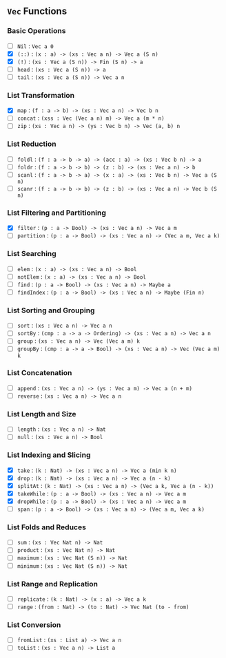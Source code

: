 ## `Vec` Functions

### Basic Operations

- [ ] `Nil` : `Vec a 0`
- [x] `(::)` : `(x : a) -> (xs : Vec a n) -> Vec a (S n)`
- [x] `(!)` : `(xs : Vec a (S n)) -> Fin (S n) -> a`
- [ ] `head` : `(xs : Vec a (S n)) -> a`
- [ ] `tail` : `(xs : Vec a (S n)) -> Vec a n`

### List Transformation

- [x] `map` : `(f : a -> b) -> (xs : Vec a n) -> Vec b n`
- [ ] `concat` : `(xss : Vec (Vec a n) m) -> Vec a (m * n)`
- [ ] `zip` : `(xs : Vec a n) -> (ys : Vec b n) -> Vec (a, b) n`

### List Reduction

- [ ] `foldl` : `(f : a -> b -> a) -> (acc : a) -> (xs : Vec b n) -> a`
- [ ] `foldr` : `(f : a -> b -> b) -> (z : b) -> (xs : Vec a n) -> b`
- [ ] `scanl` : `(f : a -> b -> a) -> (x : a) -> (xs : Vec b n) -> Vec a (S n)`
- [ ] `scanr` : `(f : a -> b -> b) -> (z : b) -> (xs : Vec a n) -> Vec b (S n)`

### List Filtering and Partitioning

- [x] `filter` : `(p : a -> Bool) -> (xs : Vec a n) -> Vec a m`
- [ ] `partition` : `(p : a -> Bool) -> (xs : Vec a n) -> (Vec a m, Vec a k)`

### List Searching

- [ ] `elem` : `(x : a) -> (xs : Vec a n) -> Bool`
- [ ] `notElem` : `(x : a) -> (xs : Vec a n) -> Bool`
- [ ] `find` : `(p : a -> Bool) -> (xs : Vec a n) -> Maybe a`
- [ ] `findIndex` : `(p : a -> Bool) -> (xs : Vec a n) -> Maybe (Fin n)`

### List Sorting and Grouping

- [ ] `sort` : `(xs : Vec a n) -> Vec a n`
- [ ] `sortBy` : `(cmp : a -> a -> Ordering) -> (xs : Vec a n) -> Vec a n`
- [ ] `group` : `(xs : Vec a n) -> Vec (Vec a m) k`
- [ ] `groupBy` : `(cmp : a -> a -> Bool) -> (xs : Vec a n) -> Vec (Vec a m) k`

### List Concatenation

- [ ] `append` : `(xs : Vec a n) -> (ys : Vec a m) -> Vec a (n + m)`
- [ ] `reverse` : `(xs : Vec a n) -> Vec a n`

### List Length and Size

- [ ] `length` : `(xs : Vec a n) -> Nat`
- [ ] `null` : `(xs : Vec a n) -> Bool`

### List Indexing and Slicing

- [x] `take` : `(k : Nat) -> (xs : Vec a n) -> Vec a (min k n)`
- [x] `drop` : `(k : Nat) -> (xs : Vec a n) -> Vec a (n - k)`
- [x] `splitAt` : `(k : Nat) -> (xs : Vec a n) -> (Vec a k, Vec a (n - k))`
- [x] `takeWhile` : `(p : a -> Bool) -> (xs : Vec a n) -> Vec a m`
- [x] `dropWhile` : `(p : a -> Bool) -> (xs : Vec a n) -> Vec a m`
- [ ] `span` : `(p : a -> Bool) -> (xs : Vec a n) -> (Vec a m, Vec a k)`

### List Folds and Reduces

- [ ] `sum` : `(xs : Vec Nat n) -> Nat`
- [ ] `product` : `(xs : Vec Nat n) -> Nat`
- [ ] `maximum` : `(xs : Vec Nat (S n)) -> Nat`
- [ ] `minimum` : `(xs : Vec Nat (S n)) -> Nat`

### List Range and Replication

- [ ] `replicate` : `(k : Nat) -> (x : a) -> Vec a k`
- [ ] `range` : `(from : Nat) -> (to : Nat) -> Vec Nat (to - from)`

### List Conversion

- [ ] `fromList` : `(xs : List a) -> Vec a n`
- [ ] `toList` : `(xs : Vec a n) -> List a`
